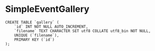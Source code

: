# SimpleEventGallery

```
CREATE TABLE `gallery` (
	`id` INT NOT NULL AUTO_INCREMENT,
	`filename` TEXT CHARACTER SET utf8 COLLATE utf8_bin NOT NULL,
	UNIQUE (`filename`),
	PRIMARY KEY (`id`)
);
```
